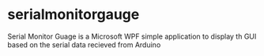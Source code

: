 # serialmonitorgauge

Serial Monitor Guage is a Microsoft WPF simple application to display th GUI based on the serial data recieved from Arduino
